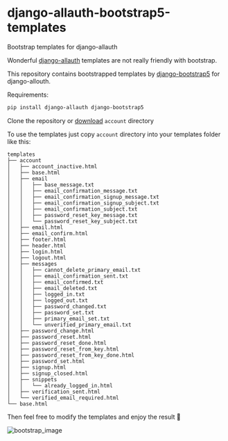 # django-allauth-bootstrap5-templates
Bootstrap templates for django-allauth

Wonderful [django-allauth](https://github.com/pennersr/django-allauth) templates are not really friendly with bootstrap.

This repository contains bootstrapped templates by [django-bootstrap5](https://github.com/zostera/django-bootstrap5) for django-allouth.

Requirements:
```bash
pip install django-allauth django-bootstrap5
```

Clone the repository or [download](https://stackoverflow.com/questions/7106012/download-a-single-folder-or-directory-from-a-github-repo) `account` directory

To use the templates just copy `account` directory into your templates folder like this:

```
templates
├── account
│   ├── account_inactive.html
│   ├── base.html
│   ├── email
│   │   ├── base_message.txt
│   │   ├── email_confirmation_message.txt
│   │   ├── email_confirmation_signup_message.txt
│   │   ├── email_confirmation_signup_subject.txt
│   │   ├── email_confirmation_subject.txt
│   │   ├── password_reset_key_message.txt
│   │   └── password_reset_key_subject.txt
│   ├── email.html
│   ├── email_confirm.html
│   ├── footer.html
│   ├── header.html
│   ├── login.html
│   ├── logout.html
│   ├── messages
│   │   ├── cannot_delete_primary_email.txt
│   │   ├── email_confirmation_sent.txt
│   │   ├── email_confirmed.txt
│   │   ├── email_deleted.txt
│   │   ├── logged_in.txt
│   │   ├── logged_out.txt
│   │   ├── password_changed.txt
│   │   ├── password_set.txt
│   │   ├── primary_email_set.txt
│   │   └── unverified_primary_email.txt
│   ├── password_change.html
│   ├── password_reset.html
│   ├── password_reset_done.html
│   ├── password_reset_from_key.html
│   ├── password_reset_from_key_done.html
│   ├── password_set.html
│   ├── signup.html
│   ├── signup_closed.html
│   ├── snippets
│   │   └── already_logged_in.html
│   ├── verification_sent.html
│   └── verified_email_required.html
└── base.html
```

Then feel free to modify the templates and enjoy the result :art:

![bootstrap_image](https://user-images.githubusercontent.com/23726173/124335432-e9e1b400-dba2-11eb-9341-a3e0813a8a2b.png)

